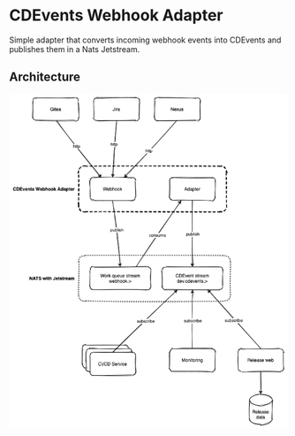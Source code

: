 # CDEvents Webhook Adapter

Simple adapter that converts incoming webhook events into CDEvents and publishes them in a Nats Jetstream.

## Architecture

![Architecture Diagram](docs/architecture.png)
